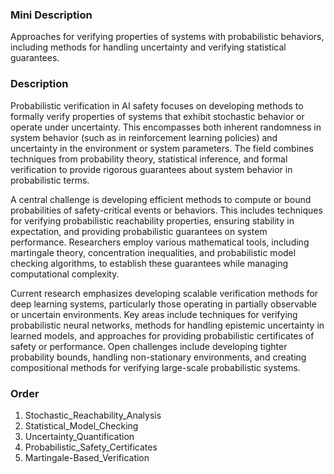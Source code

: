 ### Mini Description

Approaches for verifying properties of systems with probabilistic behaviors, including methods for handling uncertainty and verifying statistical guarantees.

### Description

Probabilistic verification in AI safety focuses on developing methods to formally verify properties of systems that exhibit stochastic behavior or operate under uncertainty. This encompasses both inherent randomness in system behavior (such as in reinforcement learning policies) and uncertainty in the environment or system parameters. The field combines techniques from probability theory, statistical inference, and formal verification to provide rigorous guarantees about system behavior in probabilistic terms.

A central challenge is developing efficient methods to compute or bound probabilities of safety-critical events or behaviors. This includes techniques for verifying probabilistic reachability properties, ensuring stability in expectation, and providing probabilistic guarantees on system performance. Researchers employ various mathematical tools, including martingale theory, concentration inequalities, and probabilistic model checking algorithms, to establish these guarantees while managing computational complexity.

Current research emphasizes developing scalable verification methods for deep learning systems, particularly those operating in partially observable or uncertain environments. Key areas include techniques for verifying probabilistic neural networks, methods for handling epistemic uncertainty in learned models, and approaches for providing probabilistic certificates of safety or performance. Open challenges include developing tighter probability bounds, handling non-stationary environments, and creating compositional methods for verifying large-scale probabilistic systems.

### Order

1. Stochastic_Reachability_Analysis
2. Statistical_Model_Checking
3. Uncertainty_Quantification
4. Probabilistic_Safety_Certificates
5. Martingale-Based_Verification
